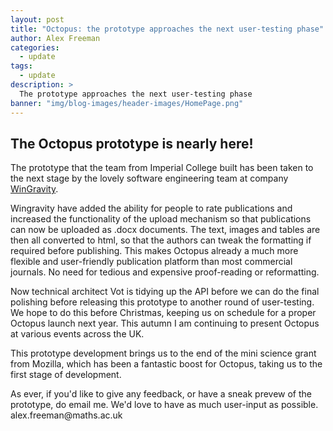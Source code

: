 ```yaml
---
layout: post
title: "Octopus: the prototype approaches the next user-testing phase"
author: Alex Freeman
categories:
  - update
tags:
  - update
description: >
  The prototype approaches the next user-testing phase
banner: "img/blog-images/header-images/HomePage.png"
---
```


<h2>The Octopus prototype is nearly here!</h2>

<p>The prototype that the team from Imperial College built has been taken to the next stage by the lovely software engineering team at company <a href="https://www.wingravity.com">WinGravity</a>.</p>

<!-- more -->

<p>Wingravity have added the ability for people to rate publications and increased the functionality of the upload mechanism so that publications can now be uploaded as .docx documents. The text, images and tables are then all converted to html, so that the authors can tweak the formatting if required before publishing. This makes Octopus already a much more flexible and user-friendly publication platform than most commercial journals. No need for tedious and expensive proof-reading or reformatting.</p>

<p>Now technical architect Vot is tidying up the API before we can do the final polishing before releasing this prototype to another round of user-testing. We hope to do this before Christmas, keeping us on schedule for a proper Octopus launch next year. This autumn I am continuing to present Octopus at various events across the UK.</p>

<p>This prototype development brings us to the end of the mini science grant from Mozilla, which has been a fantastic boost for Octopus, taking us to the first stage of development.</p>

<p>As ever, if you'd like to give any feedback, or have a sneak prevew of the prototype, do email me. We'd love to have as much user-input as possible. alex.freeman@maths.ac.uk</p>

